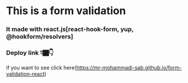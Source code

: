 # This is a form validation
### It made with react.js[react-hook-form, yup, @hookform/resolvers]
### Deploy link 👇🏿👇
if you want to see click here(https://mr-mohammadi-sab.github.io/form-validation-react)